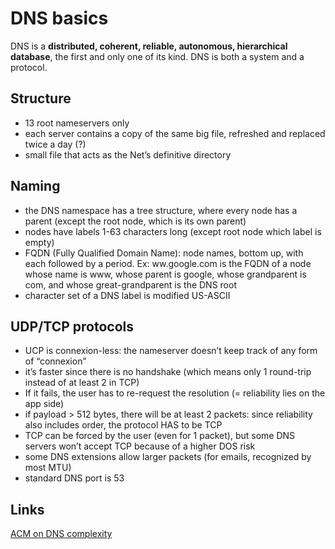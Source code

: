 # DNS basics

DNS is a **distributed, coherent, reliable, autonomous, hierarchical database**, the first and only one of its kind.
DNS is both a system and a protocol.

## Structure
- 13 root nameservers only
- each server contains a copy of the same big file, refreshed and replaced twice a day (?)
- small file that acts as the Net’s definitive directory 

## Naming
- the DNS namespace has a tree structure, where every node has a parent (except the root node, which is its own parent)
- nodes have labels 1-63 characters long (except root node which label is empty)
- FQDN (Fully Qualified Domain Name): node names, bottom up, with each followed by a period.
Ex: ww.google.com is the FQDN of a node whose name is www, whose parent is google, whose grandparent is com, and whose great-grandparent is the DNS root
- character set of a DNS label is modified US-ASCII

## UDP/TCP protocols
- UCP is connexion-less: the nameserver doesn’t keep track of any form of “connexion”
- it’s faster since there is no handshake (which means only 1 round-trip instead of at least 2 in TCP)
- If it fails, the user has to re-request the resolution (= reliability lies on the app side)
- if payload > 512 bytes, there will be at least 2 packets: since reliability also includes order, the protocol HAS to be TCP
- TCP can be forced by the user (even for 1 packet), but some DNS servers won’t accept TCP because of a higher DOS risk
- some DNS extensions allow larger packets (for emails, recognized by most MTU)
- standard DNS port is 53

## Links

[ACM on DNS complexity](https://queue.acm.org/detail.cfm?id=1242499)